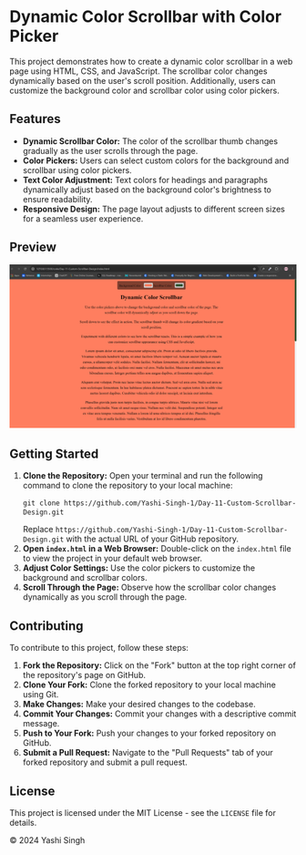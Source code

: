 <h1>Dynamic Color Scrollbar with Color Picker</h1>

<p>This project demonstrates how to create a dynamic color scrollbar in a web page using HTML, CSS, and JavaScript. The scrollbar color changes dynamically based on the user's scroll position. Additionally, users can customize the background color and scrollbar color using color pickers.</p>

<h2>Features</h2>
<ul>
    <li><strong>Dynamic Scrollbar Color:</strong> The color of the scrollbar thumb changes gradually as the user scrolls through the page.</li>
    <li><strong>Color Pickers:</strong> Users can select custom colors for the background and scrollbar using color pickers.</li>
    <li><strong>Text Color Adjustment:</strong> Text colors for headings and paragraphs dynamically adjust based on the background color's brightness to ensure readability.</li>
    <li><strong>Responsive Design:</strong> The page layout adjusts to different screen sizes for a seamless user experience.</li>
</ul>

<h2>Preview</h2>

![Preview](Preview.png)

<h2>Getting Started</h2>
<ol>
    <li><strong>Clone the Repository:</strong> Open your terminal and run the following command to clone the repository to your local machine:
        <pre><code>git clone https://github.com/Yashi-Singh-1/Day-11-Custom-Scrollbar-Design.git</code></pre>
        Replace <code>https://github.com/Yashi-Singh-1/Day-11-Custom-Scrollbar-Design.git</code> with the actual URL of your GitHub repository.
    </li>
    <li><strong>Open <code>index.html</code> in a Web Browser:</strong> Double-click on the <code>index.html</code> file to view the project in your default web browser.</li>
    <li><strong>Adjust Color Settings:</strong> Use the color pickers to customize the background and scrollbar colors.</li>
    <li><strong>Scroll Through the Page:</strong> Observe how the scrollbar color changes dynamically as you scroll through the page.</li>
</ol>

<h2>Contributing</h2>
<p>To contribute to this project, follow these steps:</p>
<ol>
    <li><strong>Fork the Repository:</strong> Click on the "Fork" button at the top right corner of the repository's page on GitHub.</li>
    <li><strong>Clone Your Fork:</strong> Clone the forked repository to your local machine using Git.</li>
    <li><strong>Make Changes:</strong> Make your desired changes to the codebase.</li>
    <li><strong>Commit Your Changes:</strong> Commit your changes with a descriptive commit message.</li>
    <li><strong>Push to Your Fork:</strong> Push your changes to your forked repository on GitHub.</li>
    <li><strong>Submit a Pull Request:</strong> Navigate to the "Pull Requests" tab of your forked repository and submit a pull request.</li>
</ol>

<h2>License</h2>
<p>This project is licensed under the MIT License - see the <code>LICENSE</code> file for details.</p>

<footer>
    <p>&copy; 2024 Yashi Singh</p>
</footer>